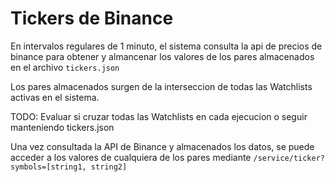 # Tickers de Binance

En intervalos regulares de 1 minuto, el sistema consulta la api de precios de binance para obtener y almancenar los valores de los pares almacenados en el archivo `tickers.json`

Los pares almacenados surgen de la interseccion de todas las Watchlists activas en el sistema. 

TODO: Evaluar si cruzar todas las Watchlists en cada ejecucion o seguir manteniendo tickers.json

Una vez consultada la API de Binance y almacenados los datos, se puede acceder a los valores de cualquiera de los pares mediante `/service/ticker?symbols=[string1, string2]`

